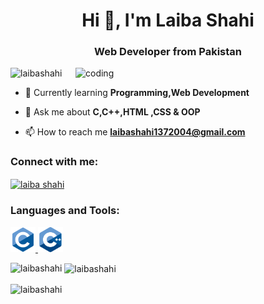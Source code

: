 
<h1 align="center">Hi 👋, I'm Laiba Shahi</h1>
<h3 align="center">Web Developer from Pakistan</h3>
<img align = "right" alt= "coding" width="400" src="https://www.gifcen.com/wp-content/uploads/2023/11/hacker-gif-8.gif">

<p align="left"> <img src="https://komarev.com/ghpvc/?username=laibashahi&label=Profile%20views&color=0e75b6&style=flat" alt="laibashahi" /> </p>

- 🌱 Currently learning **Programming,Web Development**

- 💬 Ask me about **C,C++,HTML ,CSS & OOP**

- 📫 How to reach me **laibashahi1372004@gmail.com**

<h3 align="left">Connect with me:</h3>
<p align="left">
<a href="https://linkedin.com/in/laiba shahi" target="blank"><img align="center" src="https://raw.githubusercontent.com/rahuldkjain/github-profile-readme-generator/master/src/images/icons/Social/linked-in-alt.svg" alt="laiba shahi" height="30" width="40" /></a>
</p>

<h3 align="left">Languages and Tools:</h3>
<p align="left"> <a href="https://www.cprogramming.com/" target="_blank" rel="noreferrer"> <img src="https://raw.githubusercontent.com/devicons/devicon/master/icons/c/c-original.svg" alt="c" width="40" height="40"/> </a> <a href="https://www.w3schools.com/cpp/" target="_blank" rel="noreferrer"> <img src="https://raw.githubusercontent.com/devicons/devicon/master/icons/cplusplus/cplusplus-original.svg" alt="cplusplus" width="40" height="40"/> </a> </p>

<p><img align="left" src="https://github-readme-stats.vercel.app/api/top-langs?username=laibashahi&show_icons=true&locale=en&layout=compact" alt="laibashahi" /></p>

<p>&nbsp;<img align="center" src="https://github-readme-stats.vercel.app/api?username=laibashahi&show_icons=true&locale=en" alt="laibashahi" /></p>

<p><img align="center" src="https://github-readme-streak-stats.herokuapp.com/?user=laibashahi&" alt="laibashahi" /></p>

